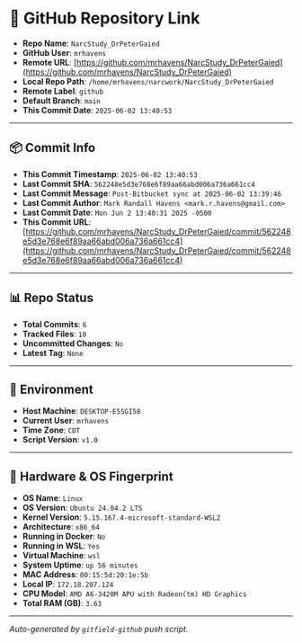 # 🔗 GitHub Repository Link

- **Repo Name**: `NarcStudy_DrPeterGaied`
- **GitHub User**: `mrhavens`
- **Remote URL**: [https://github.com/mrhavens/NarcStudy_DrPeterGaied](https://github.com/mrhavens/NarcStudy_DrPeterGaied)
- **Local Repo Path**: `/home/mrhavens/narcwork/NarcStudy_DrPeterGaied`
- **Remote Label**: `github`
- **Default Branch**: `main`
- **This Commit Date**: `2025-06-02 13:40:53`

---

## 📦 Commit Info

- **This Commit Timestamp**: `2025-06-02 13:40:53`
- **Last Commit SHA**: `562248e5d3e768e6f89aa66abd006a736a661cc4`
- **Last Commit Message**: `Post-Bitbucket sync at 2025-06-02 13:39:46`
- **Last Commit Author**: `Mark Randall Havens <mark.r.havens@gmail.com>`
- **Last Commit Date**: `Mon Jun 2 13:40:31 2025 -0500`
- **This Commit URL**: [https://github.com/mrhavens/NarcStudy_DrPeterGaied/commit/562248e5d3e768e6f89aa66abd006a736a661cc4](https://github.com/mrhavens/NarcStudy_DrPeterGaied/commit/562248e5d3e768e6f89aa66abd006a736a661cc4)

---

## 📊 Repo Status

- **Total Commits**: `6`
- **Tracked Files**: `10`
- **Uncommitted Changes**: `No`
- **Latest Tag**: `None`

---

## 🧭 Environment

- **Host Machine**: `DESKTOP-E5SGI58`
- **Current User**: `mrhavens`
- **Time Zone**: `CDT`
- **Script Version**: `v1.0`

---

## 🧬 Hardware & OS Fingerprint

- **OS Name**: `Linux`
- **OS Version**: `Ubuntu 24.04.2 LTS`
- **Kernel Version**: `5.15.167.4-microsoft-standard-WSL2`
- **Architecture**: `x86_64`
- **Running in Docker**: `No`
- **Running in WSL**: `Yes`
- **Virtual Machine**: `wsl`
- **System Uptime**: `up 56 minutes`
- **MAC Address**: `00:15:5d:20:1e:5b`
- **Local IP**: `172.18.207.124`
- **CPU Model**: `AMD A6-3420M APU with Radeon(tm) HD Graphics`
- **Total RAM (GB)**: `3.63`

---

_Auto-generated by `gitfield-github` push script._
